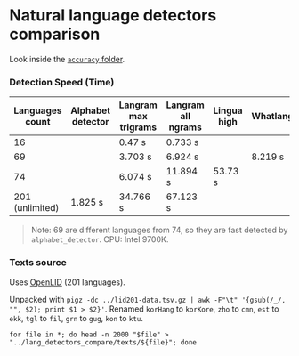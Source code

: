 # Natural language detectors comparison

Look inside the [`accuracy` folder](https://github.com/RoDmitry/lang_detectors_compare/tree/main/accuracy).

### Detection Speed (Time)

| Languages count | Alphabet detector | Langram max trigrams  | Langram all ngrams | Lingua high | Whatlang | Whichlang |
| --------------- | ------- | -------- | -------- | -------- | ------- | ------- |
|  16             |         |  0.47 s  |  0.733 s |          |         | 0.026 s |
|  69             |         |  3.703 s |  6.924 s |          | 8.219 s |
|  74             |         |  6.074 s | 11.894 s | 53.73 s  |
| 201 (unlimited) | 1.825 s | 34.766 s | 67.123 s |

> Note: 69 are different languages from 74, so they are fast detected by `alphabet_detector`.
CPU: Intel 9700K.

### Texts source

Uses [OpenLID](https://github.com/laurieburchell/open-lid-dataset) (201 languages).

Unpacked with `pigz -dc ../lid201-data.tsv.gz | awk -F"\t" '{gsub(/_/, "", $2); print $1 > $2}'`.
Renamed `korHang` to `korKore`, `zho` to `cmn`, `est` to `ekk`, `tgl` to `fil`, `grn` to `gug`, `kon` to `ktu`.

`for file in *; do head -n 2000 "$file" > "../lang_detectors_compare/texts/${file}"; done`
